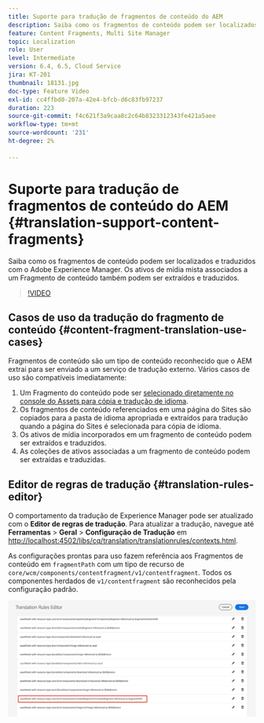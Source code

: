 ```yaml
---
title: Suporte para tradução de fragmentos de conteúdo do AEM
description: Saiba como os fragmentos de conteúdo podem ser localizados e traduzidos com o Adobe Experience Manager. Os ativos de mídia mista associados a um Fragmento de conteúdo também podem ser extraídos e traduzidos.
feature: Content Fragments, Multi Site Manager
topic: Localization
role: User
level: Intermediate
version: 6.4, 6.5, Cloud Service
jira: KT-201
thumbnail: 18131.jpg
doc-type: Feature Video
exl-id: cc4ffbd0-207a-42e4-bfcb-d6c83fb97237
duration: 223
source-git-commit: f4c621f3a9caa8c2c64b8323312343fe421a5aee
workflow-type: tm+mt
source-wordcount: '231'
ht-degree: 2%

---
```


# Suporte para tradução de fragmentos de conteúdo do AEM {#translation-support-content-fragments}

Saiba como os fragmentos de conteúdo podem ser localizados e traduzidos com o Adobe Experience Manager. Os ativos de mídia mista associados a um Fragmento de conteúdo também podem ser extraídos e traduzidos.

>[!VIDEO](https://video.tv.adobe.com/v/18131?quality=12&learn=on)

## Casos de uso da tradução do fragmento de conteúdo {#content-fragment-translation-use-cases}

Fragmentos de conteúdo são um tipo de conteúdo reconhecido que o AEM extrai para ser enviado a um serviço de tradução externo. Vários casos de uso são compatíveis imediatamente:

1. Um Fragmento do conteúdo pode ser [selecionado diretamente no console do Assets para cópia e tradução de idioma](https://experienceleague.adobe.com/docs/experience-manager-cloud-service/content/assets/admin/translate-assets.html).
2. Os fragmentos de conteúdo referenciados em uma página do Sites são copiados para a pasta de idioma apropriada e extraídos para tradução quando a página do Sites é selecionada para cópia de idioma.
3. Os ativos de mídia incorporados em um fragmento de conteúdo podem ser extraídos e traduzidos.
4. As coleções de ativos associadas a um fragmento de conteúdo podem ser extraídas e traduzidas.

## Editor de regras de tradução {#translation-rules-editor}

O comportamento da tradução de Experience Manager pode ser atualizado com o **Editor de regras de tradução**. Para atualizar a tradução, navegue até **Ferramentas** > **Geral** > **Configuração de Tradução** em [http://localhost:4502/libs/cq/translation/translationrules/contexts.html](http://localhost:4502/libs/cq/translation/translationrules/contexts.html).

As configurações prontas para uso fazem referência aos Fragmentos de conteúdo em `fragmentPath` com um tipo de recurso de `core/wcm/components/contentfragment/v1/contentfragment`. Todos os componentes herdados de `v1/contentfragment` são reconhecidos pela configuração padrão.

![Editor de regras de tradução](assets/translation-configuration.png)
